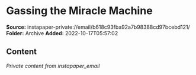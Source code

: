 # Gassing the Miracle Machine

**Source:** instapaper-private://email/b618c93fba92a7b98388cd97bcebd121/
**Folder:** Archive
**Added:** 2022-10-17T05:57:02




## Content
*Private content from instapaper_email*
